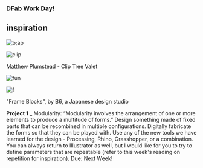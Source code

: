 ### DFab Work Day!

## inspiration
![b;ap](http://mocoloco.com/fresh2/upload/2012/05/clip_tree_valet_by_matthew_plumstead/clip_tree_valet_matthew_plumstead_2b-thumb-468x484-41473.jpg)

![clip](http://mocoloco.com/fresh2/assets_c/2012/05/clip_tree_valet_matthew_plumstead-thumb-525xauto-41472.jpg)

Matthew Plumstead - Clip Tree Valet

![fun](https://petitandsmall.com/wp-content/uploads/2015/06/frame-block3.jpg)

![f](https://petitandsmall.com/wp-content/uploads/2015/06/frame-block2.jpg)

"Frame Blocks", by B6, a Japanese design studio

**Project 1** _ Modularity: “Modularity involves the arrangement of one or more elements to produce a multitude of forms.” Design something made of fixed parts that can be recombined in multiple configurations. Digitally fabricate the forms so that they can be played with. Use any of the new tools we have learned for the design - Processing, Rhino, Grasshopper, or a combination. You can always return to Illustrator as well, but I would like for you to try to define parameters that are repeatable (refer to this week's reading on repetition for inspiration). Due: Next Week!
